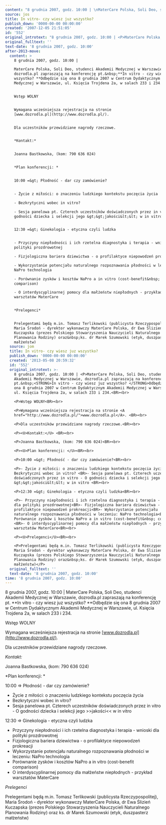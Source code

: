 ```yaml
---
content: "8 grudnia 2007, godz. 10:00 | \nMaterCare Polska, Soli Deo, studenci Akademii Medycznej w Warszawie, dozrodla.pl zapraszają na konferencję pt.&nbsp;**In vitro - czy wiesz juz wszystko? **Odbędzie się ona 8 grudnia 2007 w Centrum Dydaktycznym Akademii Medycznej w Warszawie, ul. Księcia Trojdena 2a, w salach 233 i 234.\n\nWstęp WOLNY\n\nWymagana wcześniejsza rejestracja na stronie [www.dozrodla.pl](http://www.dozrodla.pl/). \n\nDla uczestników przewidziane nagrody rzeczowe.\n\n*Kontakt:* \n\nJoanna Bastkowska, (kom: 790 636 024)\n\n*Plan konferencji: *\n\n10:00 =&gt; Płodność - dar czy zamówienie?\n\n- Życie z miłości: o znaczeniu ludzkiego kontekstu poczęcia życia\n- Bezkrytyczni wobec in vitro? \n- Sesja panelowa pt. Czterech uczestników doświadczonych przez in vitro - O godności dziecka i selekcji jego &gt;&gt;jakości&lt;&lt; w in vitro \n\n12:30 =&gt; Ginekologia - etyczna czyli ludzka\n\n- Przyczyny niepłodności i ich rzetelna diagnostyka i terapia - wnioski dla polityki prozdrowotnej\n- Fizjologiczna bariera dziewictwa - o profilaktyce niepowodzeń prokreacji\n- Wykorzystanie potencjału naturalnego rozpoznawania płodności w leczeniu: NaPro technologia\n- Porównanie zysków i kosztów NaPro a in vitro (cost-benefit&nbsp; comparison) \n- O interdyscyplinarnej pomocy dla małżeństw niepłodnych - przykład warsztatów MaterCare\n\n*Prelegenci*\n\nPrelegentami będą m.in. Tomasz Terlikowski (publicysta Rzeczypospolitej), Maria Środoń - dyrektor wykonawczy MaterCare Polska, dr Ewa Ślizień Kuczapska (prezes Polskiego Stowarzyszenia Nauczycieli Naturalnego Planowania Rodziny) oraz&nbsp;ks. dr Marek Szumowski (etyk, duszpasterz małżeństw)\n\n\n<!--CONTENT FROM OLD SERVER (jos before 2013): 8 grudnia 2007, godz. 10:00 | \nMaterCare Polska, Soli Deo, studenci Akademii Medycznej w Warszawie, dozrodla.pl zapraszają na konferencję pt.&nbsp;**In vitro - czy wiesz juz wszystko? **Odbędzie się ona 8 grudnia 2007 w Centrum Dydaktycznym Akademii Medycznej w Warszawie, ul. Księcia Trojdena 2a, w salach 233 i 234.\n\n\r\n\nWstęp WOLNY\n\n\r\n\nWymagana wcześniejsza rejestracja na stronie [www.dozrodla.pl](http://www.dozrodla.pl/). \n\n\r\n\nDla uczestników przewidziane nagrody rzeczowe.\n\n\r\n\n*Kontakt:* \n\n\r\n\nJoanna Bastkowska, (kom: 790 636 024)\n\n\r\n\n*Plan konferencji: *\n\n\r\n\n10:00 =&gt; Płodność - dar czy zamówienie?\n\n\r\n\n- Życie z miłości: o znaczeniu ludzkiego kontekstu poczęcia życia\n- Bezkrytyczni wobec in vitro? \n- Sesja panelowa pt. Czterech uczestników doświadczonych przez in vitro - O godności dziecka i selekcji jego &gt;&gt;jakości&lt;&lt; w in vitro \n\n\r\n\n12:30 =&gt; Ginekologia - etyczna czyli ludzka\n\n\r\n\n- Przyczyny niepłodności i ich rzetelna diagnostyka i terapia - wnioski dla polityki prozdrowotnej\n- Fizjologiczna bariera dziewictwa - o profilaktyce niepowodzeń prokreacji\n- Wykorzystanie potencjału naturalnego rozpoznawania płodności w leczeniu: NaPro technologia\n- Porównanie zysków i kosztów NaPro a in vitro (cost-benefit&nbsp; comparison) \n- O interdyscyplinarnej pomocy dla małżeństw niepłodnych - przykład warsztatów MaterCare\n\n\r\n\n*Prelegenci*\n\n\r\n\nPrelegentami będą m.in. Tomasz Terlikowski (publicysta Rzeczypospolitej), Maria Środoń - dyrektor wykonawczy MaterCare Polska, dr Ewa Ślizień Kuczapska (prezes Polskiego Stowarzyszenia Nauczycieli Naturalnego Planowania Rodziny) oraz&nbsp;ks. dr Marek Szumowski (etyk, duszpasterz małżeństw)\n\n-->"
source: jos
title: In vitro- czy wiesz juz wszystko?
publish_down: '0000-00-00 00:00:00'
created: '2007-12-05 21:51:05'
id: '552'
original_introtext: "8 grudnia 2007, godz. 10:00 | <P>MaterCare Polska, Soli Deo, studenci Akademii Medycznej w Warszawie, dozrodla.pl zapraszają na konferencję pt.&nbsp;<STRONG>In vitro - czy wiesz juz wszystko? </STRONG>Odbędzie się ona 8 grudnia 2007 w Centrum Dydaktycznym Akademii Medycznej w Warszawie, ul. Księcia Trojdena 2a, w salach 233 i 234.<BR><br>\r\n<P>Wstęp WOLNY<BR><br>\r\n<P>Wymagana wcześniejsza rejestracja na stronie <A href=\"http://www.dozrodla.pl/\">www.dozrodla.pl</A>. <BR><br>\r\n<P>Dla uczestników przewidziane nagrody rzeczowe.<BR><br>\r\n<P><U>Kontakt:</U> <BR><br>\r\n<P>Joanna Bastkowska, (kom: 790 636 024)<BR><br>\r\n<P><U>Plan konferencji: </U><BR><br>\r\n<P>10:00 =&gt; Płodność - dar czy zamówienie?<BR><br>\r\n<P>- Życie z miłości: o znaczeniu ludzkiego kontekstu poczęcia życia<BR>- Bezkrytyczni wobec in vitro? <BR>- Sesja panelowa pt. Czterech uczestników doświadczonych przez in vitro - O godności dziecka i selekcji jego &gt;&gt;jakości&lt;&lt; w in vitro <BR><br>\r\n<P>12:30 =&gt; Ginekologia - etyczna czyli ludzka<BR><br>\r\n<P>- Przyczyny niepłodności i ich rzetelna diagnostyka i terapia - wnioski dla polityki prozdrowotnej<BR>- Fizjologiczna bariera dziewictwa - o profilaktyce niepowodzeń prokreacji<BR>- Wykorzystanie potencjału naturalnego rozpoznawania płodności w leczeniu: NaPro technologia<BR>- Porównanie zysków i kosztów NaPro a in vitro (cost-benefit&nbsp; comparison) <BR>- O interdyscyplinarnej pomocy dla małżeństw niepłodnych - przykład warsztatów MaterCare<BR><br>\r\n<P><U>Prelegenci</U><BR><br>\r\n<P>Prelegentami będą m.in. Tomasz Terlikowski (publicysta Rzeczypospolitej), Maria Środoń - dyrektor wykonawczy MaterCare Polska, dr Ewa Ślizień Kuczapska (prezes Polskiego Stowarzyszenia Nauczycieli Naturalnego Planowania Rodziny) oraz&nbsp;ks. dr Marek Szumowski (etyk, duszpasterz małżeństw)</P>"
original_fulltext: ''
text-date: '8 grudnia 2007, godz. 10:00'
after-2013-move:
  content: >
    8 grudnia 2007, godz. 10:00 | 

    MaterCare Polska, Soli Deo, studenci Akademii Medycznej w Warszawie,
    dozrodla.pl zapraszają na konferencję pt.&nbsp;**In vitro - czy wiesz juz
    wszystko? **Odbędzie się ona 8 grudnia 2007 w Centrum Dydaktycznym Akademii
    Medycznej w Warszawie, ul. Księcia Trojdena 2a, w salach 233 i 234.


    Wstęp WOLNY


    Wymagana wcześniejsza rejestracja na stronie
    [www.dozrodla.pl](http://www.dozrodla.pl/). 


    Dla uczestników przewidziane nagrody rzeczowe.


    *Kontakt:* 


    Joanna Bastkowska, (kom: 790 636 024)


    *Plan konferencji: *


    10:00 =&gt; Płodność - dar czy zamówienie?


    - Życie z miłości: o znaczeniu ludzkiego kontekstu poczęcia życia

    - Bezkrytyczni wobec in vitro? 

    - Sesja panelowa pt. Czterech uczestników doświadczonych przez in vitro - O
    godności dziecka i selekcji jego &gt;&gt;jakości&lt;&lt; w in vitro 


    12:30 =&gt; Ginekologia - etyczna czyli ludzka


    - Przyczyny niepłodności i ich rzetelna diagnostyka i terapia - wnioski dla
    polityki prozdrowotnej

    - Fizjologiczna bariera dziewictwa - o profilaktyce niepowodzeń prokreacji

    - Wykorzystanie potencjału naturalnego rozpoznawania płodności w leczeniu:
    NaPro technologia

    - Porównanie zysków i kosztów NaPro a in vitro (cost-benefit&nbsp;
    comparison) 

    - O interdyscyplinarnej pomocy dla małżeństw niepłodnych - przykład
    warsztatów MaterCare


    *Prelegenci*


    Prelegentami będą m.in. Tomasz Terlikowski (publicysta Rzeczypospolitej),
    Maria Środoń - dyrektor wykonawczy MaterCare Polska, dr Ewa Ślizień
    Kuczapska (prezes Polskiego Stowarzyszenia Nauczycieli Naturalnego
    Planowania Rodziny) oraz&nbsp;ks. dr Marek Szumowski (etyk, duszpasterz
    małżeństw)
  source: jom
  title: In vitro- czy wiesz juz wszystko?
  publish_down: '0000-00-00 00:00:00'
  created: '2013-05-08 20:59:32'
  id: '552'
  original_introtext: >-
    8 grudnia 2007, godz. 10:00 | <P>MaterCare Polska, Soli Deo, studenci
    Akademii Medycznej w Warszawie, dozrodla.pl zapraszają na konferencję
    pt.&nbsp;<STRONG>In vitro - czy wiesz juz wszystko? </STRONG>Odbędzie się
    ona 8 grudnia 2007 w Centrum Dydaktycznym Akademii Medycznej w Warszawie,
    ul. Księcia Trojdena 2a, w salach 233 i 234.<BR><br>

    <P>Wstęp WOLNY<BR><br>

    <P>Wymagana wcześniejsza rejestracja na stronie <A
    href="http://www.dozrodla.pl/">www.dozrodla.pl</A>. <BR><br>

    <P>Dla uczestników przewidziane nagrody rzeczowe.<BR><br>

    <P><U>Kontakt:</U> <BR><br>

    <P>Joanna Bastkowska, (kom: 790 636 024)<BR><br>

    <P><U>Plan konferencji: </U><BR><br>

    <P>10:00 =&gt; Płodność - dar czy zamówienie?<BR><br>

    <P>- Życie z miłości: o znaczeniu ludzkiego kontekstu poczęcia życia<BR>-
    Bezkrytyczni wobec in vitro? <BR>- Sesja panelowa pt. Czterech uczestników
    doświadczonych przez in vitro - O godności dziecka i selekcji jego
    &gt;&gt;jakości&lt;&lt; w in vitro <BR><br>

    <P>12:30 =&gt; Ginekologia - etyczna czyli ludzka<BR><br>

    <P>- Przyczyny niepłodności i ich rzetelna diagnostyka i terapia - wnioski
    dla polityki prozdrowotnej<BR>- Fizjologiczna bariera dziewictwa - o
    profilaktyce niepowodzeń prokreacji<BR>- Wykorzystanie potencjału
    naturalnego rozpoznawania płodności w leczeniu: NaPro technologia<BR>-
    Porównanie zysków i kosztów NaPro a in vitro (cost-benefit&nbsp; comparison)
    <BR>- O interdyscyplinarnej pomocy dla małżeństw niepłodnych - przykład
    warsztatów MaterCare<BR><br>

    <P><U>Prelegenci</U><BR><br>

    <P>Prelegentami będą m.in. Tomasz Terlikowski (publicysta Rzeczypospolitej),
    Maria Środoń - dyrektor wykonawczy MaterCare Polska, dr Ewa Ślizień
    Kuczapska (prezes Polskiego Stowarzyszenia Nauczycieli Naturalnego
    Planowania Rodziny) oraz&nbsp;ks. dr Marek Szumowski (etyk, duszpasterz
    małżeństw)</P>
  original_fulltext: ''
  text-date: '8 grudnia 2007, godz. 10:00'
time: '8 grudnia 2007, godz. 10:00'
---
```

8 grudnia 2007, godz. 10:00 | 
MaterCare Polska, Soli Deo, studenci Akademii Medycznej w Warszawie, dozrodla.pl zapraszają na konferencję pt.&nbsp;**In vitro - czy wiesz juz wszystko? **Odbędzie się ona 8 grudnia 2007 w Centrum Dydaktycznym Akademii Medycznej w Warszawie, ul. Księcia Trojdena 2a, w salach 233 i 234.

Wstęp WOLNY

Wymagana wcześniejsza rejestracja na stronie [www.dozrodla.pl](http://www.dozrodla.pl/). 

Dla uczestników przewidziane nagrody rzeczowe.

*Kontakt:* 

Joanna Bastkowska, (kom: 790 636 024)

*Plan konferencji: *

10:00 =&gt; Płodność - dar czy zamówienie?

- Życie z miłości: o znaczeniu ludzkiego kontekstu poczęcia życia
- Bezkrytyczni wobec in vitro? 
- Sesja panelowa pt. Czterech uczestników doświadczonych przez in vitro - O godności dziecka i selekcji jego &gt;&gt;jakości&lt;&lt; w in vitro 

12:30 =&gt; Ginekologia - etyczna czyli ludzka

- Przyczyny niepłodności i ich rzetelna diagnostyka i terapia - wnioski dla polityki prozdrowotnej
- Fizjologiczna bariera dziewictwa - o profilaktyce niepowodzeń prokreacji
- Wykorzystanie potencjału naturalnego rozpoznawania płodności w leczeniu: NaPro technologia
- Porównanie zysków i kosztów NaPro a in vitro (cost-benefit&nbsp; comparison) 
- O interdyscyplinarnej pomocy dla małżeństw niepłodnych - przykład warsztatów MaterCare

*Prelegenci*

Prelegentami będą m.in. Tomasz Terlikowski (publicysta Rzeczypospolitej), Maria Środoń - dyrektor wykonawczy MaterCare Polska, dr Ewa Ślizień Kuczapska (prezes Polskiego Stowarzyszenia Nauczycieli Naturalnego Planowania Rodziny) oraz&nbsp;ks. dr Marek Szumowski (etyk, duszpasterz małżeństw)


<!--CONTENT FROM OLD SERVER (jos before 2013): 8 grudnia 2007, godz. 10:00 | 
MaterCare Polska, Soli Deo, studenci Akademii Medycznej w Warszawie, dozrodla.pl zapraszają na konferencję pt.&nbsp;**In vitro - czy wiesz juz wszystko? **Odbędzie się ona 8 grudnia 2007 w Centrum Dydaktycznym Akademii Medycznej w Warszawie, ul. Księcia Trojdena 2a, w salach 233 i 234.



Wstęp WOLNY



Wymagana wcześniejsza rejestracja na stronie [www.dozrodla.pl](http://www.dozrodla.pl/). 



Dla uczestników przewidziane nagrody rzeczowe.



*Kontakt:* 



Joanna Bastkowska, (kom: 790 636 024)



*Plan konferencji: *



10:00 =&gt; Płodność - dar czy zamówienie?



- Życie z miłości: o znaczeniu ludzkiego kontekstu poczęcia życia
- Bezkrytyczni wobec in vitro? 
- Sesja panelowa pt. Czterech uczestników doświadczonych przez in vitro - O godności dziecka i selekcji jego &gt;&gt;jakości&lt;&lt; w in vitro 



12:30 =&gt; Ginekologia - etyczna czyli ludzka



- Przyczyny niepłodności i ich rzetelna diagnostyka i terapia - wnioski dla polityki prozdrowotnej
- Fizjologiczna bariera dziewictwa - o profilaktyce niepowodzeń prokreacji
- Wykorzystanie potencjału naturalnego rozpoznawania płodności w leczeniu: NaPro technologia
- Porównanie zysków i kosztów NaPro a in vitro (cost-benefit&nbsp; comparison) 
- O interdyscyplinarnej pomocy dla małżeństw niepłodnych - przykład warsztatów MaterCare



*Prelegenci*



Prelegentami będą m.in. Tomasz Terlikowski (publicysta Rzeczypospolitej), Maria Środoń - dyrektor wykonawczy MaterCare Polska, dr Ewa Ślizień Kuczapska (prezes Polskiego Stowarzyszenia Nauczycieli Naturalnego Planowania Rodziny) oraz&nbsp;ks. dr Marek Szumowski (etyk, duszpasterz małżeństw)

-->

<!--{{json:{"created_date":"2007-12-05 21:51:05","publish_down":"0000-00-00 00:00:00","id":"552"}}}-->